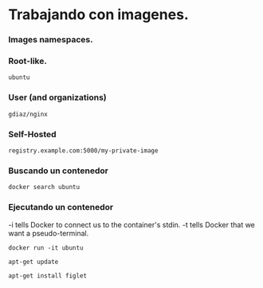 # Trabajando con imagenes.
### Images namespaces.
### Root-like.
```
ubuntu
```
### User (and organizations)
```
gdiaz/nginx
```
### Self-Hosted
```
registry.example.com:5000/my-private-image
```
### Buscando un contenedor <ubuntu>

```
docker search ubuntu
```
### Ejecutando un contenedor <ubuntu>
-i tells Docker to connect us to the container's stdin.
-t tells Docker that we want a pseudo-terminal.

```
docker run -it ubuntu
```
```
apt-get update
```
```
apt-get install figlet
```
